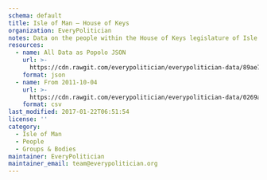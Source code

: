 ```yaml
---
schema: default
title: Isle of Man — House of Keys
organization: EveryPolitician
notes: Data on the people within the House of Keys legislature of Isle of Man.
resources:
  - name: All Data as Popolo JSON
    url: >-
      https://cdn.rawgit.com/everypolitician/everypolitician-data/89ae7dfc0965c52c9db56c42d02ada6e2f97780b/data/Isle_of_Man/House_of_Keys/ep-popolo-v1.0.json
    format: json
  - name: From 2011-10-04
    url: >-
      https://cdn.rawgit.com/everypolitician/everypolitician-data/0269a48c5756a838dc5979d1a67188bf6f8342b8/data/Isle_of_Man/House_of_Keys/term-2011.csv
    format: csv
last_modified: 2017-01-22T06:51:54
license: ''
category:
  - Isle of Man
  - People
  - Groups & Bodies
maintainer: EveryPolitician
maintainer_email: team@everypolitician.org
---
```

